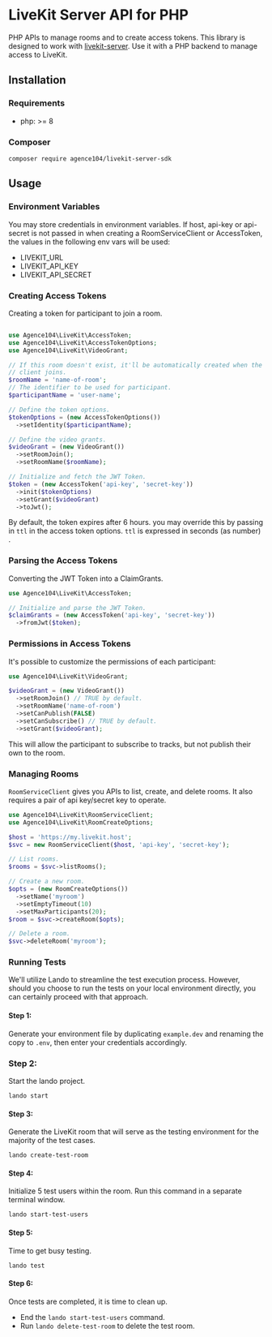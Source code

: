 # LiveKit Server API for PHP

PHP APIs to manage rooms and to create access tokens. This library is designed to work with [livekit-server](https://github.com/livekit/livekit-server). Use it with a PHP backend to manage access to LiveKit.

## Installation

### Requirements
- php: >= 8

### Composer

```
composer require agence104/livekit-server-sdk
```

## Usage

### Environment Variables
You may store credentials in environment variables. If host, api-key or api-secret is not passed in when creating a RoomServiceClient or AccessToken, the values in the following env vars will be used:

- LIVEKIT_URL
- LIVEKIT_API_KEY
- LIVEKIT_API_SECRET

### Creating Access Tokens

Creating a token for participant to join a room.

```php

use Agence104\LiveKit\AccessToken;
use Agence104\LiveKit\AccessTokenOptions;
use Agence104\LiveKit\VideoGrant;

// If this room doesn't exist, it'll be automatically created when the first
// client joins.
$roomName = 'name-of-room';
// The identifier to be used for participant.
$participantName = 'user-name';

// Define the token options.
$tokenOptions = (new AccessTokenOptions())
  ->setIdentity($participantName);

// Define the video grants.
$videoGrant = (new VideoGrant())
  ->setRoomJoin();
  ->setRoomName($roomName);

// Initialize and fetch the JWT Token. 
$token = (new AccessToken('api-key', 'secret-key'))
  ->init($tokenOptions)
  ->setGrant($videoGrant)
  ->toJwt();

```
By default, the token expires after 6 hours. you may override this by passing in `ttl` in the access token options. `ttl` is expressed in seconds (as number) .

### Parsing the Access Tokens

Converting the JWT Token into a ClaimGrants.

```php
use Agence104\LiveKit\AccessToken;

// Initialize and parse the JWT Token. 
$claimGrants = (new AccessToken('api-key', 'secret-key'))  
  ->fromJwt($token);
```

### Permissions in Access Tokens

It's possible to customize the permissions of each participant:

```php
use Agence104\LiveKit\VideoGrant;

$videoGrant = (new VideoGrant())
  ->setRoomJoin() // TRUE by default.
  ->setRoomName('name-of-room')
  ->setCanPublish(FALSE)
  ->setCanSubscribe() // TRUE by default.
  ->setGrant($videoGrant);
```

This will allow the participant to subscribe to tracks, but not publish their own to the room.

### Managing Rooms

`RoomServiceClient` gives you APIs to list, create, and delete rooms. It also requires a pair of api key/secret key to operate.

```php
use Agence104\LiveKit\RoomServiceClient;
use Agence104\LiveKit\RoomCreateOptions;

$host = 'https://my.livekit.host';
$svc = new RoomServiceClient($host, 'api-key', 'secret-key');

// List rooms.
$rooms = $svc->listRooms();

// Create a new room.
$opts = (new RoomCreateOptions())
  ->setName('myroom')
  ->setEmptyTimeout(10)
  ->setMaxParticipants(20);
$room = $svc->createRoom($opts);

// Delete a room.
$svc->deleteRoom('myroom');
```

### Running Tests
We'll utilize Lando to streamline the test execution process. However, should you choose to run the tests on your local 
environment directly, you can certainly proceed with that approach.

#### Step 1: 
Generate your environment file by duplicating `example.dev` and renaming the copy to `.env`, then enter your credentials 
accordingly.

### Step 2:
Start the lando project.
```
lando start
```

#### Step 3:
Generate the LiveKit room that will serve as the testing environment for the majority of the test cases.
```
lando create-test-room
```

#### Step 4:
Initialize 5 test users within the room. Run this command in a separate terminal window.
```
lando start-test-users
```

#### Step 5:
Time to get busy testing.
```
lando test
```

#### Step 6:
Once tests are completed, it is time to clean up.
- End the `lando start-test-users` command.
- Run `lando delete-test-room` to delete the test room.
